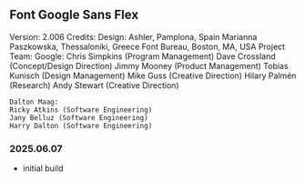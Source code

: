 ## Font  	Google Sans Flex
Version:	  2.006
Credits:
    Design:
    Ashler, Pamplona, Spain
    Marianna Paszkowska, Thessaloniki, Greece
    Font Bureau, Boston, MA, USA
    Project Team:
    Google:
    Chris Simpkins (Program Management)
     Dave Crossland (Concept/Design Direction)
     Jimmy Mooney (Product Management)
     Tobias Kunisch (Design Management)
     Mike Guss (Creative Direction)
     Hilary Palmén (Research)
     Andy Stewart (Creative Direction)

    Dalton Maag:
    Ricky Atkins (Software Engineering)
    Jany Belluz (Software Engineering)
    Harry Dalton (Software Engineering)
    


### 2025.06.07
- initial build 